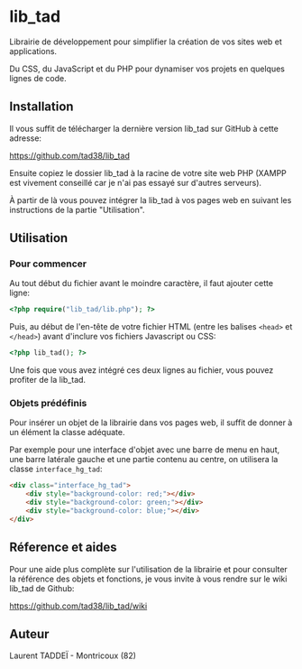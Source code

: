 # lib_tad

Librairie de développement pour simplifier la création de vos sites web et applications.

Du CSS, du JavaScript et du PHP pour dynamiser vos projets en quelques lignes de code.

## Installation

Il vous suffit de télécharger la dernière version lib_tad sur GitHub à cette adresse:

https://github.com/tad38/lib_tad

Ensuite copiez le dossier lib_tad à la racine de votre site web PHP (XAMPP est vivement conseillé car je n'ai pas essayé sur d'autres serveurs).

À partir de là vous pouvez intégrer la lib_tad à vos pages web en suivant les instructions de la partie "Utilisation".

## Utilisation

### Pour commencer

Au tout début du fichier avant le moindre caractère, il faut ajouter cette ligne:

```php 
<?php require("lib_tad/lib.php"); ?>
```

Puis, au début de l'en-tête de votre fichier HTML (entre les balises `<head>` et `</head>`) avant d'inclure vos fichiers Javascript ou CSS:

```php 
<?php lib_tad(); ?>
```

Une fois que vous avez intégré ces deux lignes au fichier, vous pouvez profiter de la lib_tad.

### Objets prédéfinis

Pour insérer un objet de la librairie dans vos pages web, il suffit de donner à un élément la classe adéquate.

Par exemple pour une interface d'objet avec une barre de menu en haut, une barre latérale gauche et une partie contenu au centre, on utilisera la classe `interface_hg_tad`:

```html
<div class="interface_hg_tad">
    <div style="background-color: red;"></div>
    <div style="background-color: green;"></div>
    <div style="background-color: blue;"></div>
</div>
```

## Réference et aides

Pour une aide plus complète sur l'utilisation de la librairie et pour consulter la référence des objets et fonctions, je vous invite à vous rendre sur le wiki lib_tad de Github:

https://github.com/tad38/lib_tad/wiki

## Auteur

Laurent TADDEÏ - Montricoux (82)

